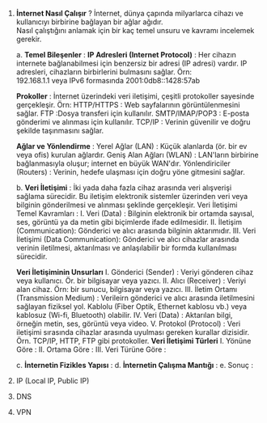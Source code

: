 1. **İnternet Nasıl Çalışır** ?
   İnternet, dünya çapında milyarlarca cihazı ve kullanıcıyı birbirine bağlayan bir ağlar ağıdır.   
   Nasıl çalıştığını anlamak için bir kaç temel unsuru ve kavramı incelemek gerekir.
   
   a. **Temel Bileşenler** :
      **IP Adresleri (Internet Protocol)** : Her cihazın internete bağlanabilmesi için benzersiz bir 
       adresi (IP adresi) vardır. IP adresleri, cihazların birbirlerini bulmasını sağlar. Örn:   
       192.168.1.1 veya IPv6 formasında 2001:0db8::1428:57ab
   
      **Prokoller** : İnternet üzerindeki veri iletişimi, çeşitli protokoller sayesinde gerçekleşir.
       Örn: HTTP/HTTPS : Web sayfalarının görüntülenmesini sağlar.
       FTP :Dosya transferi için kullanılır.
       SMTP/IMAP/POP3 : E-posta gönderimi ve alınması için kullanılır.
       TCP/IP : Verinin güvenilir ve doğru şekilde taşınmasını sağlar.
   
      **Ağlar ve Yönlendirme** :
       Yerel Ağlar (LAN) : Küçük alanlarda (ör. bir ev veya ofis) kurulan ağlardır.
       Geniş Alan Ağları (WLAN) : LAN'ların birbirine bağlanmasıyla oluşur; internet en büyük WAN'dır.
       Yönlendiriciler (Routers) : Verinin, hedefe ulaşması için doğru yöne gitmesini sağlar.
   
   b. **Veri İletişimi** : İki yada daha fazla cihaz arasında veri alışverişi sağlama sürecidir. Bu iletişim elektronik sistemler üzerinden veri veya bilginin gönderilmesi ve alınması şeklinde gerçekleşir.
   Veri İletişimi Temel Kavramları :
      I. Veri (Data) : Bilginin elektronik bir ortamda sayısal, ses, görüntü ya da metin gibi biçimlerde ifade edilmesidir.
      II. İletişim (Communication): Gönderici ve alıcı arasında bilginin aktarımıdır.
      III. Veri İletişimi (Data Communication): Gönderici ve alıcı cihazlar arasında verinin iletilmesi, aktarılması ve anlaşılabilir bir formda kullanılması sürecidir.

      **Veri İletişiminin Unsurları**
      I. Gönderici (Sender) : Veriyi gönderen cihaz veya kullanıcı. Ör. bir bilgisayar veya yazıcı.
      II. Alıcı (Receiver) : Veriyi alan cihaz. Örn: bir sunucu, bilgisayar veya yazıcı.
      III. İletim Ortamı (Transmission Medium) : Verileirn gönderici ve alıcı arasında iletilmesini sağlayan fiziksel yol. Kablolu (Fiber Optik, Ethernet kablosu vb.) veya kablosuz (Wi-fi, Bluetooth) olabilir.
      IV. Veri (Data) : Aktarılan bilgi, örneğin metin, ses, görüntü veya video.
      V. Protokol (Protocol) : Veri iletişimi sırasında cihazlar arasında uyulması gereken kurallar dizisidir. Örn. TCP/IP, HTTP, FTP gibi protokoller.
      **Veri İletişimi Türleri**
      I. Yönüne Göre :
      II. Ortama Göre :
      III. Veri Türüne Göre : 





     
   c. **İnternetin Fizikles Yapısı** :
   d. **İnternetin Çalışma Mantığı** :
   e. Sonuç :
3. IP (Local IP, Public IP)
4. DNS
5. VPN
